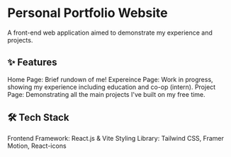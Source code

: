# **Personal Portfolio Website**

A front-end web application aimed to demonstrate my experience and projects.


## ✨ Features
Home Page: Brief rundown of me!
Expereince Page: Work in progress, showing my experience including education and co-op (intern).
Project Page: Demonstrating all the main projects I've built on my free time.


## 🛠 Tech Stack
Frontend Framework: React.js & Vite
Styling Library: Tailwind CSS, Framer Motion, React-icons
